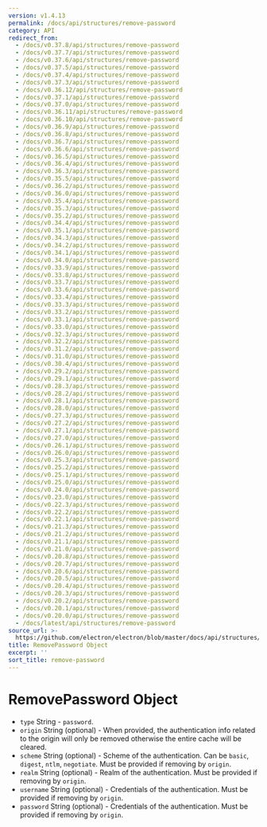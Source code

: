 ```yaml
---
version: v1.4.13
permalink: /docs/api/structures/remove-password
category: API
redirect_from:
  - /docs/v0.37.8/api/structures/remove-password
  - /docs/v0.37.7/api/structures/remove-password
  - /docs/v0.37.6/api/structures/remove-password
  - /docs/v0.37.5/api/structures/remove-password
  - /docs/v0.37.4/api/structures/remove-password
  - /docs/v0.37.3/api/structures/remove-password
  - /docs/v0.36.12/api/structures/remove-password
  - /docs/v0.37.1/api/structures/remove-password
  - /docs/v0.37.0/api/structures/remove-password
  - /docs/v0.36.11/api/structures/remove-password
  - /docs/v0.36.10/api/structures/remove-password
  - /docs/v0.36.9/api/structures/remove-password
  - /docs/v0.36.8/api/structures/remove-password
  - /docs/v0.36.7/api/structures/remove-password
  - /docs/v0.36.6/api/structures/remove-password
  - /docs/v0.36.5/api/structures/remove-password
  - /docs/v0.36.4/api/structures/remove-password
  - /docs/v0.36.3/api/structures/remove-password
  - /docs/v0.35.5/api/structures/remove-password
  - /docs/v0.36.2/api/structures/remove-password
  - /docs/v0.36.0/api/structures/remove-password
  - /docs/v0.35.4/api/structures/remove-password
  - /docs/v0.35.3/api/structures/remove-password
  - /docs/v0.35.2/api/structures/remove-password
  - /docs/v0.34.4/api/structures/remove-password
  - /docs/v0.35.1/api/structures/remove-password
  - /docs/v0.34.3/api/structures/remove-password
  - /docs/v0.34.2/api/structures/remove-password
  - /docs/v0.34.1/api/structures/remove-password
  - /docs/v0.34.0/api/structures/remove-password
  - /docs/v0.33.9/api/structures/remove-password
  - /docs/v0.33.8/api/structures/remove-password
  - /docs/v0.33.7/api/structures/remove-password
  - /docs/v0.33.6/api/structures/remove-password
  - /docs/v0.33.4/api/structures/remove-password
  - /docs/v0.33.3/api/structures/remove-password
  - /docs/v0.33.2/api/structures/remove-password
  - /docs/v0.33.1/api/structures/remove-password
  - /docs/v0.33.0/api/structures/remove-password
  - /docs/v0.32.3/api/structures/remove-password
  - /docs/v0.32.2/api/structures/remove-password
  - /docs/v0.31.2/api/structures/remove-password
  - /docs/v0.31.0/api/structures/remove-password
  - /docs/v0.30.4/api/structures/remove-password
  - /docs/v0.29.2/api/structures/remove-password
  - /docs/v0.29.1/api/structures/remove-password
  - /docs/v0.28.3/api/structures/remove-password
  - /docs/v0.28.2/api/structures/remove-password
  - /docs/v0.28.1/api/structures/remove-password
  - /docs/v0.28.0/api/structures/remove-password
  - /docs/v0.27.3/api/structures/remove-password
  - /docs/v0.27.2/api/structures/remove-password
  - /docs/v0.27.1/api/structures/remove-password
  - /docs/v0.27.0/api/structures/remove-password
  - /docs/v0.26.1/api/structures/remove-password
  - /docs/v0.26.0/api/structures/remove-password
  - /docs/v0.25.3/api/structures/remove-password
  - /docs/v0.25.2/api/structures/remove-password
  - /docs/v0.25.1/api/structures/remove-password
  - /docs/v0.25.0/api/structures/remove-password
  - /docs/v0.24.0/api/structures/remove-password
  - /docs/v0.23.0/api/structures/remove-password
  - /docs/v0.22.3/api/structures/remove-password
  - /docs/v0.22.2/api/structures/remove-password
  - /docs/v0.22.1/api/structures/remove-password
  - /docs/v0.21.3/api/structures/remove-password
  - /docs/v0.21.2/api/structures/remove-password
  - /docs/v0.21.1/api/structures/remove-password
  - /docs/v0.21.0/api/structures/remove-password
  - /docs/v0.20.8/api/structures/remove-password
  - /docs/v0.20.7/api/structures/remove-password
  - /docs/v0.20.6/api/structures/remove-password
  - /docs/v0.20.5/api/structures/remove-password
  - /docs/v0.20.4/api/structures/remove-password
  - /docs/v0.20.3/api/structures/remove-password
  - /docs/v0.20.2/api/structures/remove-password
  - /docs/v0.20.1/api/structures/remove-password
  - /docs/v0.20.0/api/structures/remove-password
  - /docs/latest/api/structures/remove-password
source_url: >-
  https://github.com/electron/electron/blob/master/docs/api/structures/remove-password.md
title: RemovePassword Object
excerpt: ''
sort_title: remove-password
---
```

# RemovePassword Object

*   `type` String - `password`.
*   `origin` String (optional) - When provided, the authentication info related to the origin will only be removed otherwise the entire cache will be cleared.
*   `scheme` String (optional) - Scheme of the authentication. Can be `basic`, `digest`, `ntlm`, `negotiate`. Must be provided if removing by `origin`.
*   `realm` String (optional) - Realm of the authentication. Must be provided if removing by `origin`.
*   `username` String (optional) - Credentials of the authentication. Must be provided if removing by `origin`.
*   `password` String (optional) - Credentials of the authentication. Must be provided if removing by `origin`.
